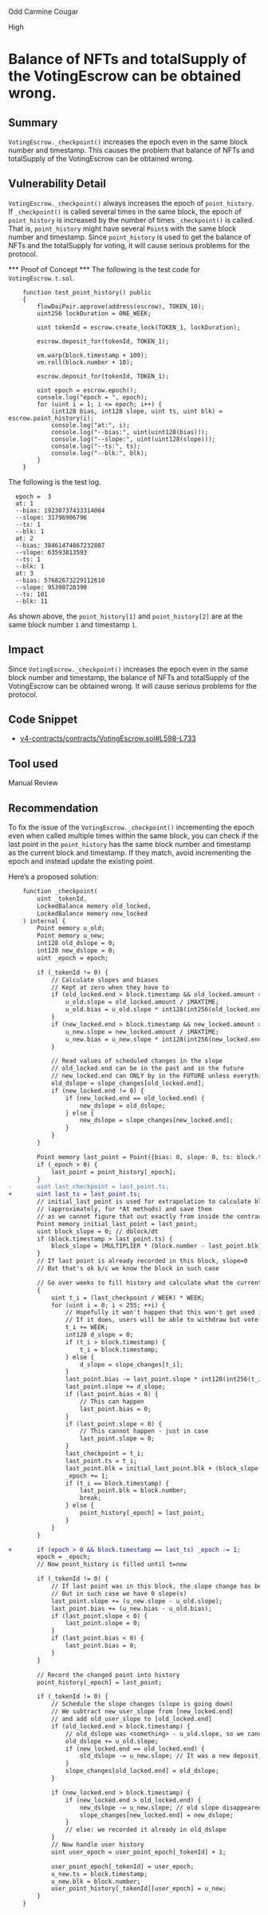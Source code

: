 Odd Carmine Cougar

High

# Balance of NFTs and totalSupply of the VotingEscrow can be obtained wrong.

## Summary
`VotingEscrow._checkpoint()` increases the epoch even in the same block number and timestamp.
This causes the problem that balance of NFTs and totalSupply of the VotingEscrow can be obtained wrong.

## Vulnerability Detail
`VotingEscrow._checkpoint()` always increases the epoch of `point_history`. If `_checkpoint()` is called several times in the same block, the epoch of `point_history` is increased by the number of times `_checkpoint()` is called. That is, `point_history` might have several `Point`s with the same block number and timestamp. Since `point_history` is used to get the balance of NFTs and the totalSupply for voting, it will cause serious problems for the protocol.

*** Proof of Concept ***
The following is the test code for `VotingEscrow.t.sol`.
```solidity
    function test_point_history() public 
    {
        flowDaiPair.approve(address(escrow), TOKEN_10);
        uint256 lockDuration = ONE_WEEK;

        uint tokenId = escrow.create_lock(TOKEN_1, lockDuration);

        escrow.deposit_for(tokenId, TOKEN_1);

        vm.warp(block.timestamp + 100);
        vm.roll(block.number + 10);

        escrow.deposit_for(tokenId, TOKEN_1);

        uint epoch = escrow.epoch();
        console.log("epoch = ", epoch);
        for (uint i = 1; i <= epoch; i++) {
            (int128 bias, int128 slope, uint ts, uint blk) = escrow.point_history(i);
            console.log("at:", i);
            console.log("--bias:", uint(uint128(bias)));
            console.log("--slope:", uint(uint128(slope)));
            console.log("--ts:", ts);
            console.log("--blk:", blk);
        }
    }
```
The following is the test log.
```log
  epoch =  3
  at: 1
  --bias: 19230737433314004
  --slope: 31796906796
  --ts: 1
  --blk: 1
  at: 2
  --bias: 38461474867232807
  --slope: 63593813593
  --ts: 1
  --blk: 1
  at: 3
  --bias: 57682673229112610
  --slope: 95390720390
  --ts: 101
  --blk: 11
```
As shown above, the `point_history[1]` and `point_history[2]` are at the same block number `1` and timestamp `1`.

## Impact
Since `VotingEscrow._checkpoint()` increases the epoch even in the same block number and timestamp, the balance of NFTs and totalSupply of the VotingEscrow can be obtained wrong.
It will cause serious problems for the protocol.

## Code Snippet
- [v4-contracts/contracts/VotingEscrow.sol#L598-L733](https://github.com/sherlock-audit/2024-06-velocimeter/tree/main/v4-contracts/contracts/VotingEscrow.sol#L598-L733)

## Tool used
Manual Review

## Recommendation
To fix the issue of the `VotingEscrow._checkpoint()` incrementing the epoch even when called multiple times within the same block, you can check if the last point in the `point_history` has the same block number and timestamp as the current block and timestamp. If they match, avoid incrementing the epoch and instead update the existing point.

Here’s a proposed solution:
```diff
    function _checkpoint(
        uint _tokenId,
        LockedBalance memory old_locked,
        LockedBalance memory new_locked
    ) internal {
        Point memory u_old;
        Point memory u_new;
        int128 old_dslope = 0;
        int128 new_dslope = 0;
        uint _epoch = epoch;

        if (_tokenId != 0) {
            // Calculate slopes and biases
            // Kept at zero when they have to
            if (old_locked.end > block.timestamp && old_locked.amount > 0) {
                u_old.slope = old_locked.amount / iMAXTIME;
                u_old.bias = u_old.slope * int128(int256(old_locked.end - block.timestamp));
            }
            if (new_locked.end > block.timestamp && new_locked.amount > 0) {
                u_new.slope = new_locked.amount / iMAXTIME;
                u_new.bias = u_new.slope * int128(int256(new_locked.end - block.timestamp));
            }

            // Read values of scheduled changes in the slope
            // old_locked.end can be in the past and in the future
            // new_locked.end can ONLY by in the FUTURE unless everything expired: than zeros
            old_dslope = slope_changes[old_locked.end];
            if (new_locked.end != 0) {
                if (new_locked.end == old_locked.end) {
                    new_dslope = old_dslope;
                } else {
                    new_dslope = slope_changes[new_locked.end];
                }
            }
        }

        Point memory last_point = Point({bias: 0, slope: 0, ts: block.timestamp, blk: block.number});
        if (_epoch > 0) {
            last_point = point_history[_epoch];
        }
-       uint last_checkpoint = last_point.ts;
+       uint last_ts = last_point.ts;
        // initial_last_point is used for extrapolation to calculate block number
        // (approximately, for *At methods) and save them
        // as we cannot figure that out exactly from inside the contract
        Point memory initial_last_point = last_point;
        uint block_slope = 0; // dblock/dt
        if (block.timestamp > last_point.ts) {
            block_slope = (MULTIPLIER * (block.number - last_point.blk)) / (block.timestamp - last_point.ts);
        }
        // If last point is already recorded in this block, slope=0
        // But that's ok b/c we know the block in such case

        // Go over weeks to fill history and calculate what the current point is
        {
            uint t_i = (last_checkpoint / WEEK) * WEEK;
            for (uint i = 0; i < 255; ++i) {
                // Hopefully it won't happen that this won't get used in 5 years!
                // If it does, users will be able to withdraw but vote weight will be broken
                t_i += WEEK;
                int128 d_slope = 0;
                if (t_i > block.timestamp) {
                    t_i = block.timestamp;
                } else {
                    d_slope = slope_changes[t_i];
                }
                last_point.bias -= last_point.slope * int128(int256(t_i - last_checkpoint));
                last_point.slope += d_slope;
                if (last_point.bias < 0) {
                    // This can happen
                    last_point.bias = 0;
                }
                if (last_point.slope < 0) {
                    // This cannot happen - just in case
                    last_point.slope = 0;
                }
                last_checkpoint = t_i;
                last_point.ts = t_i;
                last_point.blk = initial_last_point.blk + (block_slope * (t_i - initial_last_point.ts)) / MULTIPLIER;
                _epoch += 1;
                if (t_i == block.timestamp) {
                    last_point.blk = block.number;
                    break;
                } else {
                    point_history[_epoch] = last_point;
                }
            }
        }

+       if (epoch > 0 && block.timestamp == last_ts) _epoch -= 1;
        epoch = _epoch;
        // Now point_history is filled until t=now

        if (_tokenId != 0) {
            // If last point was in this block, the slope change has been applied already
            // But in such case we have 0 slope(s)
            last_point.slope += (u_new.slope - u_old.slope);
            last_point.bias += (u_new.bias - u_old.bias);
            if (last_point.slope < 0) {
                last_point.slope = 0;
            }
            if (last_point.bias < 0) {
                last_point.bias = 0;
            }
        }

        // Record the changed point into history
        point_history[_epoch] = last_point;

        if (_tokenId != 0) {
            // Schedule the slope changes (slope is going down)
            // We subtract new_user_slope from [new_locked.end]
            // and add old_user_slope to [old_locked.end]
            if (old_locked.end > block.timestamp) {
                // old_dslope was <something> - u_old.slope, so we cancel that
                old_dslope += u_old.slope;
                if (new_locked.end == old_locked.end) {
                    old_dslope -= u_new.slope; // It was a new deposit, not extension
                }
                slope_changes[old_locked.end] = old_dslope;
            }

            if (new_locked.end > block.timestamp) {
                if (new_locked.end > old_locked.end) {
                    new_dslope -= u_new.slope; // old slope disappeared at this point
                    slope_changes[new_locked.end] = new_dslope;
                }
                // else: we recorded it already in old_dslope
            }
            // Now handle user history
            uint user_epoch = user_point_epoch[_tokenId] + 1;

            user_point_epoch[_tokenId] = user_epoch;
            u_new.ts = block.timestamp;
            u_new.blk = block.number;
            user_point_history[_tokenId][user_epoch] = u_new;
        }
    }
```
